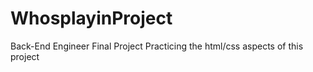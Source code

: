 # WhosplayinProject
Back-End Engineer Final Project
Practicing the html/css aspects of this project 
